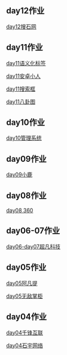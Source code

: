 <h2>day12作业</h2>
<a href="https://yangjiasshasahsha.github.io/%E6%90%9C%E7%9F%B3%E7%BD%91/html/%E6%90%9C%E7%9F%B3%E7%BD%91.html#you">day12搜石网</a>
<h2>day11作业</h2>
<a href="https://yangjiasshasahsha.github.io/day11/html/lx1.html">day11语义化标签</a>

<a href="https://yangjiasshasahsha.github.io/day11/html/xr.html">day11安卓小人</a>

<a href="https://yangjiasshasahsha.github.io/day11/html/shousuo.html">day11搜索框</a>

<a href="https://yangjiasshasahsha.github.io/%E5%85%AB%E5%8D%A6%E5%9B%BE/html/bgt.html">day11八卦图</a>
<h2>day10作业</h2>
<a href="https://yangjiasshasahsha.github.io/%E7%AE%A1%E7%90%86%E7%B3%BB%E7%BB%9F/html/gl.html">day10管理系统</a>
<h2>day09作业</h2>
<a href="https://yangjiasshasahsha.github.io/day09-%E5%B0%8F%E9%B9%BF/html/%E5%B0%8F%E9%B9%BF.html">day09小鹿</a>
<h2>day08作业</h2>
<a href="https://yangjiasshasahsha.github.io/360%E5%AE%98%E7%BD%91/html/360.html">day08 360</a>
<h2>day06-07作业</h2>
<a href="https://yangjiasshasahsha.github.io/day06-07%E8%B6%85%E5%87%A1%E7%A7%91%E6%8A%80/html/cfkj.html">day06-day07超凡科技</a>
<h2>day05作业</h2>
<a href="https://yangjiasshasahsha.github.io/day05/%E9%98%BF%E5%87%A1%E6%8F%90/html/aft.html">day05阿凡提</a>

<a href="https://yangjiasshasahsha.github.io/day05/%E6%97%A0%E6%95%8C%E6%8E%8C%E6%9F%9C/html/wudi.html">day05无敌掌柜</a>
<h2>day04作业</h2>
<a href="https://yangjiasshasahsha.github.io/day04/%E5%8D%83%E9%94%8B%E4%BA%92%E8%81%94/html/qianfenhullian.html">day04千锋互联</a>

<a href="https://yangjiasshasahsha.github.io/day04/%E7%9F%B3%E5%AE%87%E7%BD%91%E7%BB%9C/html/shiyu.html">day04石宇网络</a>



